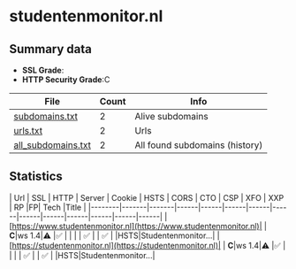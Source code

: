 

# studentenmonitor.nl
## Summary data


 - **SSL Grade**:
 - **HTTP Security Grade**:C


| File       | Count | Info |
|------------|-------|------|
|[subdomains.txt](/data/studentenmonitor.nl/subdomains.txt)|2|Alive subdomains|
|[urls.txt](/data/studentenmonitor.nl/urls.txt)|2|Urls|
|[all_subdomains.txt](/data/studentenmonitor.nl/all_subdomains.txt)|2|All found subdomains (history)|


## Statistics


| Url | SSL | HTTP | Server | Cookie | HSTS | CORS | CTO | CSP | XFO | XXP | RP |FP| Tech |Title |
|--------|-------|-------|------|------|------|------|------|------|------|------|------|------|------|
|[https://www.studentenmonitor.nl](https://www.studentenmonitor.nl)| | **C**|ws 1.4|:warning: |:white_check_mark: | | | | :white_check_mark: | | :white_check_mark: | |HSTS|Studentenmonitor...|
|[https://studentenmonitor.nl](https://studentenmonitor.nl)| | **C**|ws 1.4|:warning: |:white_check_mark: | | | | :white_check_mark: | | :white_check_mark: | |HSTS|Studentenmonitor...|